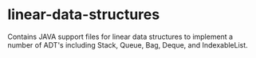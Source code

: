 # linear-data-structures
Contains JAVA support files for linear data structures to implement a number of ADT's including Stack, Queue, Bag, Deque, and IndexableList.
